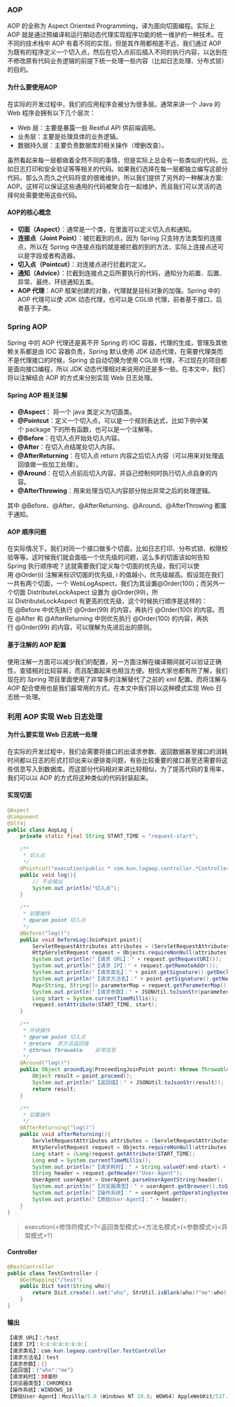 ### AOP
AOP 的全称为 Aspect Oriented Programming，译为面向切面编程。实际上 AOP 就是通过预编译和运行期动态代理实现程序功能的统一维护的一种技术。在不同的技术栈中 AOP 有着不同的实现，但是其作用都相差不远，我们通过 AOP 为既有的程序定义一个切入点，然后在切入点前后插入不同的执行内容，以达到在不修改原有代码业务逻辑的前提下统一处理一些内容（比如日志处理、分布式锁）的目的。
#### 为什么要使用AOP
在实际的开发过程中，我们的应用程序会被分为很多层。通常来讲一个 Java 的 Web 程序会拥有以下几个层次：

* Web 层：主要是暴露一些 Restful API 供前端调用。
* 业务层：主要是处理具体的业务逻辑。
* 数据持久层：主要负责数据库的相关操作（增删改查）。

虽然看起来每一层都做着全然不同的事情，但是实际上总会有一些类似的代码，比如日志打印和安全验证等等相关的代码。如果我们选择在每一层都独立编写这部分代码，那么久而久之代码将变的很难维护。所以我们提供了另外的一种解决方案: AOP。这样可以保证这些通用的代码被聚合在一起维护，而且我们可以灵活的选择何处需要使用这些代码。
#### AOP的核心概念

* **切面（Aspect）**：通常是一个类，在里面可以定义切入点和通知。
* **连接点（Joint Point）**：被拦截到的点，因为 Spring 只支持方法类型的连接点，所以在 Spring 中连接点指的就是被拦截的到的方法，实际上连接点还可以是字段或者构造器。
* **切入点（Pointcut）**：对连接点进行拦截的定义。
* **通知（Advice）**：拦截到连接点之后所要执行的代码，通知分为前置、后置、异常、最终、环绕通知五类。
* **AOP 代理**：AOP 框架创建的对象，代理就是目标对象的加强。Spring 中的 AOP 代理可以使 JDK 动态代理，也可以是 CGLIB 代理，前者基于接口，后者基于子类。

### Spring AOP
Spring 中的 AOP 代理还是离不开 Spring 的 IOC 容器，代理的生成，管理及其依赖关系都是由 IOC 容器负责，Spring 默认使用 JDK 动态代理，在需要代理类而不是代理接口的时候，Spring 会自动切换为使用 CGLIB 代理，不过现在的项目都是面向接口编程，所以 JDK 动态代理相对来说用的还是多一些。在本文中，我们将以注解结合 AOP 的方式来分别实现 Web 日志处理。
#### Spring AOP 相关注解

* **@Aspect**： 将一个 java 类定义为切面类。
* **@Pointcut**：定义一个切入点，可以是一个规则表达式，比如下例中某个 package 下的所有函数，也可以是一个注解等。
* **@Before**：在切入点开始处切入内容。
* **@After**：在切入点结尾处切入内容。
* **@AfterReturning**：在切入点 return 内容之后切入内容（可以用来对处理返回值做一些加工处理）。
* **@Around**：在切入点前后切入内容，并自己控制何时执行切入点自身的内容。
* **@AfterThrowing**：用来处理当切入内容部分抛出异常之后的处理逻辑。

其中 @Before、@After、@AfterReturning、@Around、@AfterThrowing 都属于通知。
#### AOP 顺序问题
在实际情况下，我们对同一个接口做多个切面，比如日志打印、分布式锁、权限校验等等。这时候我们就会面临一个优先级的问题，这么多的切面该如何告知 Spring 执行顺序呢？这就需要我们定义每个切面的优先级，我们可以使用 @Order(i) 注解来标识切面的优先级, i 的值越小，优先级越高。假设现在我们一共有两个切面，一个 WebLogAspect，我们为其设置@Order(100)；而另外一个切面 DistributeLockAspect 设置为 @Order(99)，所以 DistributeLockAspect 有更高的优先级，这个时候执行顺序是这样的：在 @Before 中优先执行 @Order(99) 的内容，再执行 @Order(100) 的内容。而在 @After 和 @AfterReturning 中则优先执行 @Order(100) 的内容，再执行 @Order(99) 的内容，可以理解为先进后出的原则。
#### 基于注解的 AOP 配置
使用注解一方面可以减少我们的配置，另一方面注解在编译期间就可以验证正确性，查错相对比较容易，而且配置起来也相当方便。相信大家也都有所了解，我们现在的 Spring 项目里面使用了非常多的注解替代了之前的 xml 配置。而将注解与 AOP 配合使用也是我们最常用的方式，在本文中我们将以这种模式实现 Web 日志统一处理。
### 利用 AOP 实现 Web 日志处理
#### 为什么要实现 Web 日志统一处理
在实际的开发过程中，我们会需要将接口的出请求参数、返回数据甚至接口的消耗时间都以日志的形式打印出来以便排查问题，有些比较重要的接口甚至还需要将这些信息写入到数据库。而这部分代码相对来讲比较相似，为了提高代码的复用率，我们可以以 AOP 的方式将这种类似的代码封装起来。
#### 实现切面
```java
@Aspect
@Component
@Slf4j
public class AopLog {
    private static final String START_TIME = "request-start";

    /**
     * 切入点
     */
    @Pointcut("execution(public * com.kun.logaop.controller.*Controller.*(..))")
    public void log(){
        // 不会输出
        System.out.println("切入点");
    }

    /**
     * 前置操作
     * @param point 切入点
     */
    @Before("log()")
    public void beforeLog(JoinPoint point){
        ServletRequestAttributes attributes = (ServletRequestAttributes) RequestContextHolder.getRequestAttributes();
        HttpServletRequest request = Objects.requireNonNull(attributes).getRequest();
        System.out.println("【请求 URL】：" + request.getRequestURI());
        System.out.println("【请求 IP】：" + request.getRemoteAddr());
        System.out.println("【请求类名】：" + point.getSignature().getDeclaringTypeName());
        System.out.println("【请求方法名】：" + point.getSignature().getName());
        Map<String, String[]> parameterMap = request.getParameterMap();
        System.out.println("【请求参数】：" + JSONUtil.toJsonStr(parameterMap));
        Long start = System.currentTimeMillis();
        request.setAttribute(START_TIME, start);
    }

    /**
     * 环绕操作
     * @param point 切入点
     * @return  原方法返回值
     * @throws Throwable    异常信息
     */
    @Around("log()")
    public Object aroundLog(ProceedingJoinPoint point) throws Throwable{
        Object result = point.proceed();
        System.out.println("【返回值】：" + JSONUtil.toJsonStr(result));
        return result;
    }

    /**
     * 后置操作
     */
    @AfterReturning("log()")
    public void afterReturning(){
        ServletRequestAttributes attributes = (ServletRequestAttributes) RequestContextHolder.getRequestAttributes();
        HttpServletRequest request = Objects.requireNonNull(attributes).getRequest();
        Long start = (Long)request.getAttribute(START_TIME);
        Long end = System.currentTimeMillis();
        System.out.println("【请求耗时】：" + String.valueOf(end-start) + "毫秒");
        String header = request.getHeader("User-Agent");
        UserAgent userAgent = UserAgent.parseUserAgentString(header);
        System.out.println("【浏览器类型】：" + userAgent.getBrowser().toString());
        System.out.println("【操作系统】：" + userAgent.getOperatingSystem().toString());
        System.out.println("【原始User-Agent】：" + header);
    }
}
```
> execution(<修饰符模式>?<返回类型模式><方法名模式>(<参数模式>)<异常模式>?)

#### Controller
```java
@RestController
public class TestController {
    @GetMapping("/test")
    public Dict test(String who){
        return Dict.create().set("who", StrUtil.isBlank(who)?"me":who);
    }
}
```
#### 输出
```java
【请求 URL】：/test
【请求 IP】：0:0:0:0:0:0:0:1
【请求类名】：com.kun.logaop.controller.TestController
【请求方法名】：test
【请求参数】：{}
【返回值】：{"who":"me"}
【请求耗时】：38毫秒
【浏览器类型】：CHROME63
【操作系统】：WINDOWS_10
【原始User-Agent】：Mozilla/5.0 (Windows NT 10.0; WOW64) AppleWebKit/537.36 (KHTML, like Gecko) Chrome/63.0.3239.132 Safari/537.36
```
